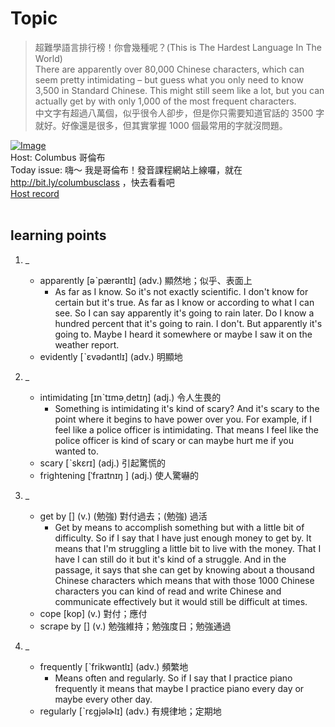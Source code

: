# Topic

> 超難學語言排行榜！你會幾種呢？(This is The Hardest Language In The World) <br>
> There are apparently over 80,000 Chinese characters, which can seem pretty intimidating – but guess what you only need to know 3,500 in Standard Chinese. This might still seem like a lot, but you can actually get by with only 1,000 of the most frequent characters. <br>
> 中文字有超過八萬個，似乎很令人卻步，但是你只需要知道官話的 3500 字就好。好像還是很多，但其實掌握 1000 個最常用的字就沒問題。 <br>

[![Image](https://cdn.voicetube.com/assets/thumbnails/EsekToq3xx4.jpg)](https://www.youtube.com/embed/EsekToq3xx4?rel=0&showinfo=0&cc_load_policy=0&controls=1&autoplay=1&iv_load_policy=3&playsinline=1&wmode=transparent&start=311&end=327&enablejsapi=1&origin=https://tw.voicetube.com&widgetid=1)<br>
Host: Columbus 哥倫布
<br>Today issue: 嗨～ 我是哥倫布！發音課程網站上線囉，就在  http://bit.ly/columbusclass ，快去看看吧
<br>
[Host record](https://cdn.voicetube.com/tmp/everyday_records/10155338087225016/2484.mp3)
<br><br>
## learning points
1. _
	* apparently [əˋpærəntlɪ] (adv.) 顯然地；似乎、表面上
        - As far as I know. So it's not exactly scientific. I don't know for certain but it's true. As far as I know or according to what I can see. So I can say apparently it's going to rain later. Do I know a hundred percent that it's going to rain. I don't. But apparently it's going to. Maybe I heard it somewhere or maybe I saw it on the weather report.
	* evidently [ˋɛvədəntlɪ] (adv.) 明顯地

2. _
	* intimidating [ɪnˋtɪmə͵detɪŋ] (adj.) 令人生畏的
        - Something is intimidating it's kind of scary? And it's scary to the point where it begins to have power over you. For example, if I feel like a police officer is intimidating. That means I feel like the police officer is kind of scary or can maybe hurt me if you wanted to.
	* scary [ˋskɛrɪ] (adj.) 引起驚慌的
	* frightening [ˈfraɪtnɪŋ ] (adj.) 使人驚嚇的

3. _
	* get by [] (v.) (勉強) 對付過去；(勉強) 過活
        - Get by means to accomplish something but with a little bit of difficulty. So if I say that I have just enough money to get by. It means that I'm struggling a little bit to live with the money. That I have I can still do it but it's kind of a struggle. And in the passage, it says that she can get by knowing about a thousand Chinese characters which means that with those 1000 Chinese characters you can kind of read and write Chinese and communicate effectively but it would still be difficult at times.
	* cope [kop] (v.) 對付；應付
	* scrape by [] (v.) 勉強維持；勉強度日；勉強通過

4. _
	* frequently [ˋfrikwəntlɪ] (adv.) 頻繁地
        - Means often and regularly. So if I say that I practice piano frequently it means that maybe I practice piano every day or maybe every other day.
	* regularly [ˋrɛgjəlɚlɪ] (adv.) 有規律地；定期地
